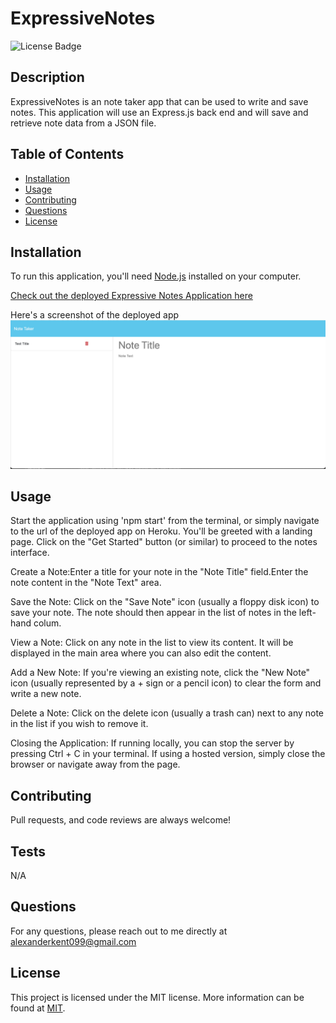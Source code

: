 # ExpressiveNotes

![License Badge](https://img.shields.io/badge/license-MIT-blue.svg)

## Description

ExpressiveNotes is an note taker app that can be used to write and save notes. This application will use an Express.js back end and will save and retrieve note data from a JSON file.

## Table of Contents

- [Installation](#installation)
- [Usage](#usage)
- [Contributing](#contributing)
- [Questions](#questions)
- [License](#license)

## Installation

To run this application, you'll need [Node.js](https://nodejs.org/) installed on your computer.

[Check out the deployed Expressive Notes Application here](https://expressivenotes-0b0c0b2fac19.herokuapp.com/notes)

Here's a screenshot of the deployed app ![Expressive Notes Application Screenshot](public/assets/images/DeployedApp.png)

## Usage

Start the application using 'npm start' from the terminal, or simply navigate to the url of the deployed app on Heroku. You'll be greeted with a landing page. Click on the "Get Started" button (or similar) to proceed to the notes interface.

Create a Note:Enter a title for your note in the "Note Title" field.Enter the note content in the "Note Text" area.

Save the Note: Click on the "Save Note" icon (usually a floppy disk icon) to save your note. The note should then appear in the list of notes in the left-hand colum.

View a Note: Click on any note in the list to view its content. It will be displayed in the main area where you can also edit the content.

Add a New Note: If you're viewing an existing note, click the "New Note" icon (usually represented by a + sign or a pencil icon) to clear the form and write a new note.

Delete a Note: Click on the delete icon (usually a trash can) next to any note in the list if you wish to remove it.

Closing the Application: If running locally, you can stop the server by pressing Ctrl + C in your terminal. If using a hosted version, simply close the browser or navigate away from the page.

## Contributing

Pull requests, and code reviews are always welcome!

## Tests

N/A

## Questions

For any questions, please reach out to me directly at alexanderkent099@gmail.com

## License

This project is licensed under the MIT license. More information can be found at [MIT](https://opensource.org/licenses/MIT).
